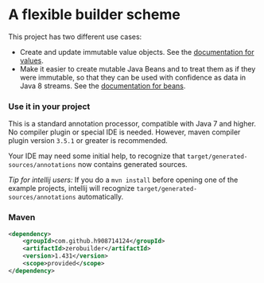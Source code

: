 # A flexible builder scheme

This project has two different use cases:

* Create and update immutable value objects. 
  See the [documentation for values](values.md).
* Make it easier to create mutable Java Beans and to treat them as if they were immutable, 
  so that they can be used with confidence as data in Java 8 streams.
  See the [documentation for beans](beans.md).

### Use it in your project

This is a standard annotation processor, compatible with Java 7 and higher.
No compiler plugin or special IDE is needed.
However, maven compiler plugin version `3.5.1` or greater is recommended.

Your IDE may need some initial help, to recognize that `target/generated-sources/annotations`
now contains generated sources.

<em>Tip for intellij users:</em> If you do a `mvn install` before opening one of the example projects,
intellij will recognize `target/generated-sources/annotations` automatically.

### Maven

````xml
<dependency>
    <groupId>com.github.h908714124</groupId>
    <artifactId>zerobuilder</artifactId>
    <version>1.431</version>
    <scope>provided</scope>
</dependency>
````
